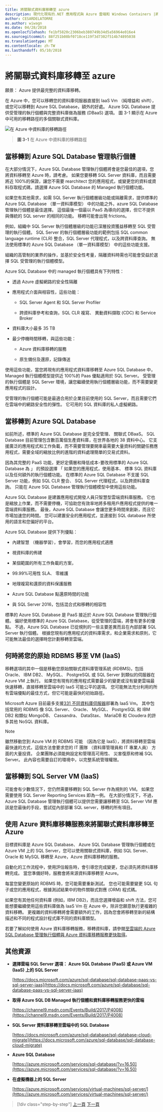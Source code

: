 ```yaml
---
title: 將關聯式資料庫移轉至 azure
description: 現代化現有的.NET 應用程式與 Azure 雲端和 Windows Containers |將關聯式資料庫移轉至 azure
author: CESARDELATORRE
ms.author: wiwagn
ms.date: 04/28/2018
ms.openlocfilehash: fe1bf5820c2306beb380749b34d5a56964e016e4
ms.sourcegitcommit: 88f251b08bf0718ce119f3d7302f514b74895038
ms.translationtype: MT
ms.contentlocale: zh-TW
ms.lasthandoff: 05/10/2018
---
```

# <a name="migrate-your-relational-databases-to-azure"></a>將關聯式資料庫移轉至 azure

願景： Azure 提供最完整的資料庫移轉。

在 Azure 中，您可以移轉您的資料庫伺服器直接到 IaaS Vm （純增益和 shift），或您可以移轉到 Azure SQL Database，額外的好處。 Azure SQL Database 提供受管理的執行個體與完整資料庫做為服務 (DBaaS) 選項。 圖 3-1 顯示在 Azure 中可用的移轉路徑的多個關聯式資料庫。

![在 Azure 中資料庫的移轉路徑](./media/image3-1.png)

> **圖 3-1** 在 Azure 中資料庫的移轉路徑

## <a name="when-to-migrate-to-azure-sql-database-managed-instance"></a>當移轉到 Azure SQL Database 管理執行個體

在大部分情況下，Azure SQL Database 管理執行個體將會是您最佳的選項，您將資料移轉至 Azure 時，請考慮。 如果您要移轉 SQL Server 資料庫，而且需要將近 100%的保證，讓您不需要 rearchitect 您的應用程式，或變更您的資料或資料存取程式碼，請選擇 Azure SQL Database 的 Managed 執行個體功能。

如果您有其他需求，如需 SQL Server 執行個體層級功能或隔離需求，提供標準的 Azure SQL Database （單一資料庫模型） 中的功能之外，azure SQL Database 管理執行個體是最佳選擇。 這個最後一個最以 PaaS 為導向的選擇，但它不提供與傳統的 SQL server 的相同的功能。 移轉可能會出現 frictions。

例如，組織中 SQL Server 執行個體層級的功能已深層投資獲益移轉至 SQL 受管理的執行個體。 SQL Server 的執行個體層級功能的範例包括 SQL common language runtime (CLR) 整合，SQL Server 代理程式，以及跨資料庫查詢。 無法使用標準的 Azure SQL Database （單一資料庫模型） 中的這些功能支援。

組織的高管制的業界的操作，並基於安全性考量，隔離資料時需也可能會受益於選擇 SQL 受管理的執行個體模型。

Azure SQL Database 中的 managed 執行個體具有下列特性：

- 透過 Azure 虛擬網路的安全性隔離

- 應用程式介面與相容性，這些功能：

  - SQL Server Agent 和 SQL Server Profiler

  - 跨資料庫參考和查詢，SQL CLR 複寫、 異動資料擷取 (CDC) 和 Service Broker

- 資料庫大小最多 35 TB

- 最少停機時間移轉，與這些功能：

  - Azure 資料庫移轉的服務

  - 原生備份及還原，記錄傳送

使用這些功能，當您將現有的應用程式資料庫移轉至 Azure SQL Database 中，Managed 執行個體模型提供近 100%的 Paas 優點適用於 SQL Server。 受管理的執行個體是 SQL Server 環境，讓您繼續使用執行個體層級功能，而不需要變更應用程式的設計。

受管理的執行個體可能是最適合用於企業目前使用的 SQL Server，而且需要它們在雲端中的網路安全性的彈性。 它可用的 SQL 資料庫的私人虛擬網路。

## <a name="when-to-migrate-to-azure-sql-database"></a>當移轉到 Azure SQL Database

如前所述，標準的 Azure SQL Database 是完全受管理、 關聯式 DBaaS。 SQL Database 目前管理包含數百萬個生產資料庫，在世界各地的 38 資料中心。 它支援廣泛的應用程式和工作負載，而不需要管理要開車最需要大量資料的關鍵任務應用程式，需要全域的縮放比例的進階的資料處理簡單的交易式資料。

因為其完整的 PaaS 功能，更好定價層和降低成本-要改用標準的 Azure SQL Database 為 」 的預設選擇 「 如果您的應用程式，使用基本、 標準 SQL 資料庫以及任何額外的執行個體功能。 在標準的 Azure SQL Database 不支援 SQL Server 功能，例如 SQL CLR 整合、 SQL Server 代理程式，以及跨資料庫查詢。 只能在 Azure SQL Database 管理執行個體模型中使用這些功能。

Azure SQL Database 是建置應用程式開發人員只智慧型雲端資料庫服務。 它也是縮放上作業，而不需要停機，可協助您有效率地將多租用戶應用程式提供的唯一雲端資料庫服務。 最後，Azure SQL Database 會讓您更多時間來創新，而且它市場加速您的時間。 您可以建置安全的應用程式，並連接到 SQL database 所使用的語言和您偏好的平台。

Azure SQL Database 提供下列優點：

- 內建智慧 （機器學習），會學習，而您的應用程式適應

- 視資料庫的佈建

- 某個範圍的所有工作負載的方案，

- 99.99%可用性 SLA、 零維護

- 地理複寫和還原的資料保護服務

- Azure SQL Database 點還原時間的功能

- 與 SQL Server 2016，包括混合式和移轉的相容性

標準的 Azure SQL Database 是 PaaS 接近於 Azure SQL Database 管理執行個體。 偏好使用標準的 Azure SQL Database，從受管理的雲端，將會有更多的優點。 不過，Azure SQL Database 已從規則的一些主要差異而且在內部部署 SQL Server 執行個體。 根據您現有的應用程式的資料庫需求，和企業需求和原則，它可能無法最佳的選擇時您計劃移轉至雲端。

## <a name="when-to-move-your-original-rdbms-to-a-vm-iaas"></a>何時將您的原始 RDBMS 移至 VM (IaaS)

移轉選項的其中一個是移動您原始關聯式資料庫管理系統 (RDBMS)，包括 Oracle、 IBM DB2、 MySQL、 PostgreSQL 或 SQL Server 到類似的伺服器在 Azure VM 上執行。 如果您有現有的應用程式需要最少的變更或沒有變更雲端最快速移轉，直接移轉至雲端中的 IaaS 可能公平的選項。 您可能無法充分利用的所有雲端優點的最佳方式，但它可能是最快的初始路徑。

Microsoft Azure 目前最多支援[331 不同資料庫伺服器](https://azuremarketplace.microsoft.com/en-us/marketplace/apps/category/databases?page=1&subcategories=databases-all)部署為 IaaS Vm。 其中包括常用的 RDBMS 像 SQL Server、 Oracle、 MySQL、 PostgreSQL 和 IBM DB2 和類似 MongoDB、 Cassandra、 DataStax、 MariaDB 和 Cloudera 的許多其他 NoSQL 資料庫。

> [!NOTE]
> 雖然移動您到 Azure VM 的 RDBMS 可能 （因為它是 IaaS），將資料移轉至雲端最快速的方式，這個方法會要求您的 IT 團隊 （資料庫管理員和 IT 專業人員） 方面的大量投資。 企業團隊必須能夠設定和管理高可用性、 災害復原和修補 SQL Server。 此內容也需要自訂的環境中，以完整系統管理權限。

## <a name="when-to-migrate-to-sql-server-as-a-vm-iaas"></a>當移轉到 SQL Server VM (IaaS)

可能會有少數情況下，您仍然需要移轉到 SQL Server 作為規則的 VM。 如果您需要使用 SQL Server Reporting Services 即為一例。 在大部分情況下，不過，Azure SQL Database 管理執行個體可以提供您需要讓移轉至 SQL Server VM 應該是您最後的手段，嘗試從內部部署 SQL server，移轉的所有項目。

## <a name="use-azure-database-migration-service-to-migrate-your-relational-databases-to-azure"></a>使用 Azure 資料庫移轉服務來將關聯式資料庫移轉至 Azure 

目標資料庫是 Azure SQL Database、 Azure SQL Database 管理執行個體或在 Azure VM 上的 SQL Server，您可以使用關聯式資料庫，例如 SQL Server、 Oracle 和 MySQL 移轉至 Azure，Azure 資料庫移轉的服務。

自動化的工作流程中，使用評估報告時，會引導您完成變更，您必須先將資料庫移轉完成。 當您準備好時，服務會將來源資料庫移轉至 Azure。

每當您變更原始的 RDBMS 時，您可能需要重新測試。 您也可能需要變更 SQL 句子或您的應用程式，根據測試結果中的物件關聯式對應 (ORM) 程式碼。

如果您有其他任何資料庫 (例如，IBM DB2)，而且您選擇增益和 shift 方法，您可能想要繼續使用這些資料庫做為 IaaS Vm 在 Azure 中，除非您願意執行更複雜的資料移轉。 更複雜的資料移轉將會需要額外的工作，因為您會將移轉至新的結構描述和不同的程式設計程式庫不同的資料庫類型。

若要了解如何使用 Azure 資料庫移轉服務，移轉資料庫，請參閱[至雲端的 Azure SQL Database 管理執行個體與 Azure 資料庫移轉服務更快取得](https://channel9.msdn.com/Events/Build/2017/P4008)。

## <a name="additional-resources"></a>其他資源

- **選擇雲端 SQL Server 選項： Azure SQL Database (PaaS) 或 Azure VM (IaaS) 上的 SQL Server**

    [https://docs.microsoft.com/azure/sql-database/sql-database-paas-vs-sql-server-iaas](https://docs.microsoft.com/azure/sql-database/sql-database-paas-vs-sql-server-iaas)

- **取得 Azure SQL DB Managed 執行個體和資料庫移轉服務更快的雲端**

    [https://channel9.msdn.com/Events/Build/2017/P4008](https://channel9.msdn.com/Events/Build/2017/P4008)

- **SQL Server 資料庫移轉至雲端中的 SQL Database**

    [https://docs.microsoft.com/azure/sql-database/sql-database-cloud-migrate](https://docs.microsoft.com/azure/sql-database/sql-database-cloud-migrate)

- **Azure SQL Database**

    [https://azure.microsoft.com/services/sql-database/?v=16.50](https://azure.microsoft.com/services/sql-database/?v=16.50)

- **在虛擬機器上的 SQL Server**

    [https://azure.microsoft.com/services/virtual-machines/sql-server/](https://azure.microsoft.com/services/virtual-machines/sql-server/)

>[!div class="step-by-step"]
[上一頁](lift-and-shift-existing-apps-azure-iaas.md)
[下一頁](modernize-existing-apps-to-cloud-optimized/index.md)